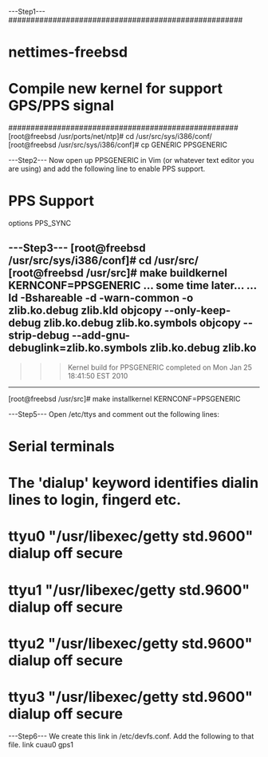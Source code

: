 ---Step1---
#####################################################
# nettimes-freebsd #
# Compile new kernel for support GPS/PPS signal
####################################################
[root@freebsd /usr/ports/net/ntp]# cd /usr/src/sys/i386/conf/
[root@freebsd /usr/src/sys/i386/conf]# cp GENERIC PPSGENERIC


---Step2---
Now open up PPSGENERIC in Vim (or whatever text editor you are using) and add the 
following line to enable PPS support.
# PPS Support
options         PPS_SYNC


---Step3---
[root@freebsd /usr/src/sys/i386/conf]# cd /usr/src/
[root@freebsd /usr/src]# make buildkernel KERNCONF=PPSGENERIC
...
some time later...
...
ld -Bshareable  -d -warn-common -o zlib.ko.debug zlib.kld
objcopy --only-keep-debug zlib.ko.debug zlib.ko.symbols
objcopy --strip-debug --add-gnu-debuglink=zlib.ko.symbols zlib.ko.debug zlib.ko
--------------------------------------------------------------
>>> Kernel build for PPSGENERIC completed on Mon Jan 25 18:41:50 EST 2010
--------------------------------------------------------------
[root@freebsd /usr/src]# make installkernel KERNCONF=PPSGENERIC


---Step5---
Open /etc/ttys and comment out the following lines:

# Serial terminals
# The 'dialup' keyword identifies dialin lines to login, fingerd etc.
# ttyu0   "/usr/libexec/getty std.9600"   dialup  off secure
# ttyu1   "/usr/libexec/getty std.9600"   dialup  off secure
# ttyu2   "/usr/libexec/getty std.9600"   dialup  off secure
# ttyu3   "/usr/libexec/getty std.9600"   dialup  off secure


---Step6---
We create this link in /etc/devfs.conf. Add the following to that file.
link  cuau0 gps1





